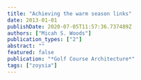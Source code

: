 ```yaml
---
title: "Achieving the warm season links"
date: 2013-01-01
publishDate: 2020-07-05T11:57:36.737489Z
authors: ["Micah S. Woods"]
publication_types: ["2"]
abstract: ""
featured: false
publication: "*Golf Course Architecture*"
tags: ["zoysia"]
---
```


